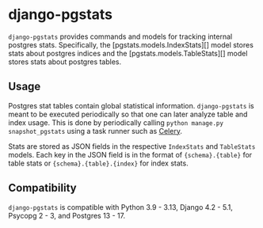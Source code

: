 # django-pgstats

`django-pgstats` provides commands and models for tracking internal postgres stats. Specifically, the [pgstats.models.IndexStats][] model stores stats about postgres indices and the [pgstats.models.TableStats][] model stores stats about postgres tables.

## Usage

Postgres stat tables contain global statistical information. `django-pgstats` is meant to be executed periodically so that one can later analyze table and index usage. This is done by periodically calling `python manage.py snapshot_pgstats` using a task runner such as [Celery](http://www.celeryproject.org/).

Stats are stored as JSON fields in the respective `IndexStats` and `TableStats` models. Each key in the JSON field is in the format of
`{schema}.{table}` for table stats or `{schema}.{table}.{index}` for index stats.

## Compatibility

`django-pgstats` is compatible with Python 3.9 - 3.13, Django 4.2 - 5.1, Psycopg 2 - 3, and Postgres 13 - 17.
